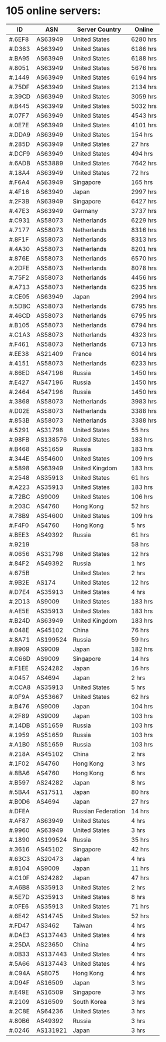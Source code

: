 # 105 online servers:

| ID | ASN | Server Country | Online |
| ------ | ------ | ------ | ------ |
| #.6EF8 | AS63949 | United States | 6280 hrs |
| #.D363 | AS63949 | United States | 6186 hrs |
| #.BA95 | AS63949 | United States | 6188 hrs |
| #.8051 | AS63949 | United States | 5676 hrs |
| #.1449 | AS63949 | United States | 6194 hrs |
| #.75DF | AS63949 | United States | 2134 hrs |
| #.39CD | AS63949 | United States | 3059 hrs |
| #.B445 | AS63949 | United States | 5032 hrs |
| #.07F7 | AS63949 | United States | 4543 hrs |
| #.0E7E | AS63949 | United States | 4101 hrs |
| #.DDA9 | AS63949 | United States | 154 hrs |
| #.285D | AS63949 | United States | 27 hrs |
| #.DCF9 | AS63949 | United States | 494 hrs |
| #.6ADB | AS53889 | United States | 7642 hrs |
| #.18A4 | AS63949 | United States | 72 hrs |
| #.F6A4 | AS63949 | Singapore | 165 hrs |
| #.4F16 | AS63949 | Japan | 2997 hrs |
| #.2F3B | AS63949 | Singapore | 6427 hrs |
| #.47E3 | AS63949 | Germany | 3737 hrs |
| #.C931 | AS58073 | Netherlands | 6229 hrs |
| #.7177 | AS58073 | Netherlands | 8316 hrs |
| #.8F1F | AS58073 | Netherlands | 8313 hrs |
| #.4A30 | AS58073 | Netherlands | 8201 hrs |
| #.876E | AS58073 | Netherlands | 6570 hrs |
| #.2DFE | AS58073 | Netherlands | 8078 hrs |
| #.75F2 | AS58073 | Netherlands | 4456 hrs |
| #.A713 | AS58073 | Netherlands | 6235 hrs |
| #.CE05 | AS63949 | Japan | 2994 hrs |
| #.5DBC | AS58073 | Netherlands | 6795 hrs |
| #.46CD | AS58073 | Netherlands | 6795 hrs |
| #.B105 | AS58073 | Netherlands | 6794 hrs |
| #.C1A3 | AS58073 | Netherlands | 4323 hrs |
| #.F461 | AS58073 | Netherlands | 6713 hrs |
| #.EE38 | AS21409 | France | 6014 hrs |
| #.4151 | AS58073 | Netherlands | 6233 hrs |
| #.86ED | AS47196 | Russia | 1450 hrs |
| #.E427 | AS47196 | Russia | 1450 hrs |
| #.2464 | AS47196 | Russia | 1450 hrs |
| #.3868 | AS58073 | Netherlands | 3983 hrs |
| #.D02E | AS58073 | Netherlands | 3388 hrs |
| #.853B | AS58073 | Netherlands | 3388 hrs |
| #.5291 | AS31798 | United States | 55 hrs |
| #.98FB | AS138576 | United States | 183 hrs |
| #.B468 | AS51659 | Russia | 183 hrs |
| #.344E | AS54600 | United States | 109 hrs |
| #.5898 | AS63949 | United Kingdom | 183 hrs |
| #.2548 | AS35913 | United States | 61 hrs |
| #.A223 | AS35913 | United States | 183 hrs |
| #.72BC | AS9009 | United States | 106 hrs |
| #.203C | AS4760 | Hong Kong | 52 hrs |
| #.78B9 | AS54600 | United States | 109 hrs |
| #.F4F0 | AS4760 | Hong Kong | 5 hrs |
| #.BEE3 | AS49392 | Russia | 61 hrs |
| #.9219 |  |  | 58 hrs |
| #.0656 | AS31798 | United States | 12 hrs |
| #.84F2 | AS49392 | Russia | 1 hrs |
| #.675B |  | United States | 2 hrs |
| #.9B2E | AS174 | United States | 12 hrs |
| #.D7E4 | AS35913 | United States | 4 hrs |
| #.2D13 | AS9009 | United States | 183 hrs |
| #.AE5E | AS35913 | United States | 183 hrs |
| #.B24D | AS63949 | United Kingdom | 183 hrs |
| #.048E | AS45102 | China | 76 hrs |
| #.8A71 | AS199524 | Russia | 59 hrs |
| #.8909 | AS9009 | Japan | 182 hrs |
| #.C66D | AS9009 | Singapore | 14 hrs |
| #.F1EE | AS24282 | Japan | 16 hrs |
| #.0457 | AS4694 | Japan | 2 hrs |
| #.CCA8 | AS35913 | United States | 5 hrs |
| #.0F9A | AS53667 | United States | 62 hrs |
| #.B476 | AS9009 | Japan | 104 hrs |
| #.2F89 | AS9009 | Japan | 103 hrs |
| #.14DB | AS51659 | Russia | 103 hrs |
| #.1959 | AS51659 | Russia | 103 hrs |
| #.A1B0 | AS51659 | Russia | 103 hrs |
| #.218A | AS45102 | China | 2 hrs |
| #.1F02 | AS4760 | Hong Kong | 3 hrs |
| #.8BA6 | AS4760 | Hong Kong | 6 hrs |
| #.B597 | AS24282 | Japan | 8 hrs |
| #.5BA4 | AS17511 | Japan | 80 hrs |
| #.B0D6 | AS4694 | Japan | 27 hrs |
| #.DFEA |  | Russian Federation | 14 hrs |
| #.AF87 | AS63949 | United States | 4 hrs |
| #.9960 | AS63949 | United States | 3 hrs |
| #.1890 | AS199524 | Russia | 35 hrs |
| #.3616 | AS45102 | Singapore | 42 hrs |
| #.63C3 | AS20473 | Japan | 4 hrs |
| #.8104 | AS9009 | Japan | 11 hrs |
| #.C10F | AS24282 | Japan | 47 hrs |
| #.A6B8 | AS35913 | United States | 2 hrs |
| #.5E7D | AS35913 | United States | 8 hrs |
| #.0FE6 | AS35913 | United States | 71 hrs |
| #.6E42 | AS14745 | United States | 52 hrs |
| #.FD47 | AS3462 | Taiwan | 4 hrs |
| #.DAE3 | AS137443 | United States | 4 hrs |
| #.25DA | AS23650 | China | 4 hrs |
| #.0B33 | AS137443 | United States | 4 hrs |
| #.5A66 | AS137443 | United States | 4 hrs |
| #.C94A | AS8075 | Hong Kong | 4 hrs |
| #.D94F | AS16509 | Japan | 3 hrs |
| #.E49E | AS16509 | Singapore | 3 hrs |
| #.2109 | AS16509 | South Korea | 3 hrs |
| #.2C8E | AS64236 | United States | 3 hrs |
| #.80B6 | AS49392 | Russia | 3 hrs |
| #.0246 | AS131921 | Japan | 3 hrs |

